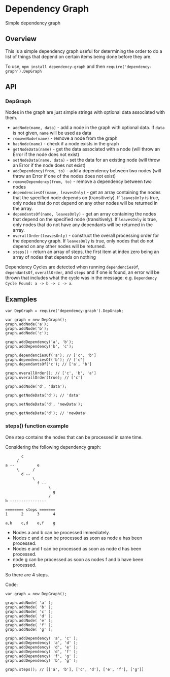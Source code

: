 # Dependency Graph

Simple dependency graph

## Overview

This is a simple dependency graph useful for determining the order to do a list of things that depend on certain items being done before they are.

To use, `npm install dependency-graph` and then `require('dependency-graph').DepGraph`

## API

### DepGraph

Nodes in the graph are just simple strings with optional data associated with them.

 - `addNode(name, data)` - add a node in the graph with optional data. If `data` is not given, `name` will be used as data
 - `removeNode(name)` - remove a node from the graph
 - `hasNode(name)` - check if a node exists in the graph
 - `getNodeData(name)` - get the data associated with a node (will throw an Error if the node does not exist)
 - `setNodeData(name, data)` - set the data for an existing node (will throw an Error if the node does not exist)
 - `addDependency(from, to)` - add a dependency between two nodes (will throw an Error if one of the nodes does not exist)
 - `removeDependency(from, to)` - remove a dependency between two nodes
 - `dependenciesOf(name, leavesOnly)` - get an array containing the nodes that the specified node depends on (transitively). If `leavesOnly` is true, only nodes that do not depend on any other nodes will be returned in the array.
 - `dependantsOf(name, leavesOnly)` - get an array containing the nodes that depend on the specified node (transitively). If `leavesOnly` is true, only nodes that do not have any dependants will be returned in the array.
 - `overallOrder(leavesOnly)` - construct the overall processing order for the dependency graph. If `leavesOnly` is true, only nodes that do not depend on any other nodes will be returned.
 - `steps()` - return an array of steps, the first item at index zero being an array of nodes that depends on nothing

Dependency Cycles are detected when running `dependenciesOf`, `dependantsOf`, `overallOrder`, and `steps` and if one is found, an error will be thrown that includes what the cycle was in the message: e.g. `Dependency Cycle Found: a -> b -> c -> a`.

## Examples

    var DepGraph = require('dependency-graph').DepGraph;

    var graph = new DepGraph();
    graph.addNode('a');
    graph.addNode('b');
    graph.addNode('c');

    graph.addDependency('a', 'b');
    graph.addDependency('b', 'c');

    graph.dependenciesOf('a'); // ['c', 'b']
    graph.dependenciesOf('b'); // ['c']
    graph.dependantsOf('c'); // ['a', 'b']

    graph.overallOrder(); // ['c', 'b', 'a']
    graph.overallOrder(true); // ['c']

    graph.addNode('d', 'data');

    graph.getNodeData('d'); // 'data'

    graph.setNodeData('d', 'newData');

    graph.getNodeData('d'); // 'newData'



### steps() function example

One step contains the nodes that can be processed in same time.

Considering the following dependency graph:

           c
         /
    a --          e
         \      /
           d -- 
                \
                  f -- 
                       \
                         g
                       /
    b ----------------

    ======== steps =======
    1      2      3      4

    a,b    c,d    e,f    g

- Nodes a and b can be processed immediately.
- Nodes c and d can be processed as soon as node a has been processed.
- Nodes e and f can be processed as soon as node d has been processed.
- node g can be processed as soon as nodes f and b have been processed.

So there are 4 steps.

Code:

    var graph = new DepGraph();
    
    graph.addNode( 'a' );
    graph.addNode( 'b' );
    graph.addNode( 'c' );
    graph.addNode( 'd' );
    graph.addNode( 'e' );
    graph.addNode( 'f' );
    graph.addNode( 'g' );

    graph.addDependency( 'a', 'c' );
    graph.addDependency( 'a', 'd' );
    graph.addDependency( 'd', 'e' );
    graph.addDependency( 'd', 'f' );
    graph.addDependency( 'f', 'g' );
    graph.addDependency( 'b', 'g' );

    graph.steps(); // [['a', 'b'], ['c', 'd'], ['e', 'f'], ['g']]
